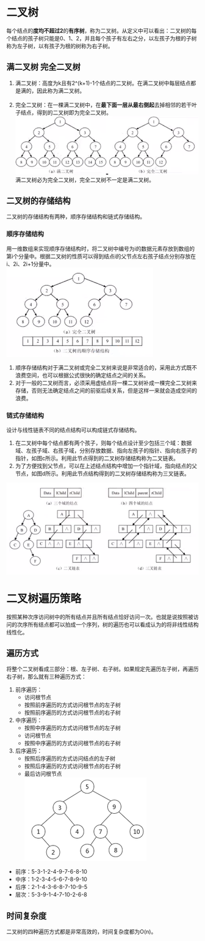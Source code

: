 # 二叉树
每个结点的**度均不超过2**的**有序树**，称为二叉树。从定义中可以看出：二叉树的每个结点的孩子树只能是0、1、2，并且每个孩子有左右之分，以左孩子为根的子树称为左子树，以有孩子为根的树称为右子树。

## 满二叉树 完全二叉树
1. 满二叉树：高度为k且有2^(k+1)-1个结点的二叉树。在满二叉树中每层结点都是满的，因此称为满二叉树。<br><br>
2. 完全二叉树：在一棵满二叉树中，在**最下面一层从最右侧起**去掉相邻的若干叶子结点，得到的二叉树即为完全二叉树。<br>
<img src=img/树3.png><br>
满二叉树必为完全二叉树，完全二叉树不一定是满二叉树。

## 二叉树的存储结构
二叉树的存储结构有两种，顺序存储结构和链式存储结构。
### 顺序存储结构
用一维数组来实现顺序存储结构时，将二叉树中编号为i的数据元素存放到数组的第i个分量中。根据二叉树的性质可以得到结点i的父节点左右孩子结点分别存放在i、2i、2i+1分量中。<br>
<img src=img/二叉树顺序存储.png><br>
1. 顺序存储结构对于满二叉树或完全二叉树来说是非常适合的，采用此方式既不浪费空间，也可以根据公式很快的确定结点之间的关系。
2. 对于一般的二叉树而言，必须采用虚结点将一棵二叉树补成一棵完全二叉树来存储，否则无法确定结点之间的前驱后续关系，但是这样一来就会造成空间的浪费。
### 链式存储结构
设计与线性链表不同的结点结构可以构成链式存储结构。
1. 在二叉树中每个结点都有两个孩子，则每个结点设计至少包括三个域：数据域、左孩子域、右孩子域，分别存放数据、指向左孩子的指针、指向右孩子的指针，如图c所示。利用此节点得到的二叉树存储结构称为二叉链表。
2. 为了方便找到父节点，可以在上述结点结构中增加一个指针域，指向结点的父节点，如图d所示。利用此节点结构得到的二叉树存储结构称为三叉链表。<br>
<img src=img/二叉树链式结构.png>

# 二叉树遍历策略
按照某种次序访问树中的所有结点并且所有结点恰好访问一次。也就是说按照被访问的次序所有结点都可以拍成一个序列，树的遍历也可以看成认为的将非线性结构线性化。<br>
## 遍历方式
将整个二叉树看成三部分：根、左子树、右子树。如果规定先遍历左子树，再遍历右子树，那么就有三种遍历方式：
1. 前序遍历：
    * 访问根节点
    * 按照前序遍历的方式访问根节点的左子树
    * 按照前序遍历的方式访问根节点的右子树
2. 中序遍历：
    * 按照中序遍历的方式访问根节点的左子树
    * 访问根节点
    * 按照中序遍历的方式访问根节点的右子树
3. 后序遍历：
    * 按照后序遍历的方式访问结点的左子树
    * 按照后序遍历的方式访问根节点的右子树
    * 最后访问根节点
<br><img src=img/遍历.png><br>
* 前序：5-3-1-2-4-9-7-6-8-10
* 中序：1-2-3-4-5-6-7-8-9-10
* 后序：2-1-4-3-6-8-7-10-9-5
* 层次：5-3-9-1-4-7-10-2-6-8
## 时间复杂度
二叉树的四种遍历方式都是非常高效的，时间复杂度都为O(n)。